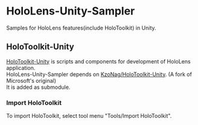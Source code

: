 # HoloLens-Unity-Sampler
Samples for HoloLens features(include HoloToolkit) in Unity.

## HoloToolkit-Unity
[HoloToolkit-Unity](https://github.com/Microsoft/HoloToolkit-Unity) is scripts and components for development of HoloLens application.  
HoloLens-Unity-Sampler depends on [KzoNag/HoloToolkit-Unity](https://github.com/KzoNag/HoloToolkit-Unity).
(A fork of Microsoft's original)  
It is added as submodule.  

### Import HoloToolkit
To import HoloToolkit, select tool menu "Tools/Import HoloToolkit".
